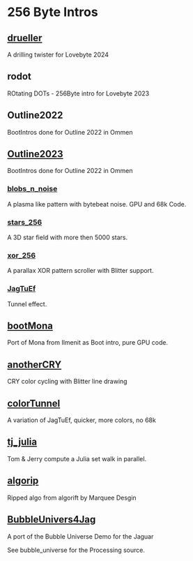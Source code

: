 # 256 Byte Intros

## [drueller](drueller)

A drilling twister for Lovebyte 2024

## rodot

ROtating DOTs - 256Byte intro for Lovebyte 2023

## Outline2022

BootIntros done for Outline 2022 in Ommen

## [Outline2023](Outline2023)

BootIntros done for Outline 2022 in Ommen

### [blobs_n_noise](blobs_n_noise)

A plasma like pattern with bytebeat noise. GPU and 68k Code.

### [stars_256](stars_256)

A 3D star field with more then 5000 stars.

### [xor_256](xor_256)

A parallax XOR pattern scroller with Blitter support.

### [JagTuEf](JagTuEf)

Tunnel effect.

## [bootMona](bootMona)

Port of Mona from Ilmenit as Boot intro, pure GPU code.

## [anotherCRY](anotherCRY)

CRY color cycling with Blitter line drawing

## [colorTunnel](colorTunnel)

A variation of JagTuEf, quicker, more colors, no 68k

## [tj_julia](tj_julia)

Tom & Jerry compute a Julia set walk in parallel.

## [algorip](algorip)

Ripped algo from algorift by Marquee Desgin

## [BubbleUnivers4Jag](BubbleUnivers4Jag)

A port of the Bubble Universe Demo for the Jaguar

See bubble_universe for the Processing source.